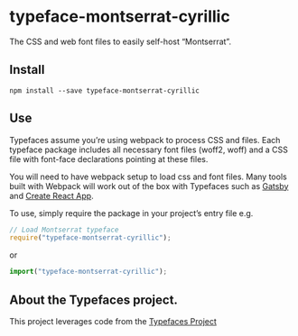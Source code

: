 # typeface-montserrat-cyrillic

The CSS and web font files to easily self-host “Montserrat”.

## Install

`npm install --save typeface-montserrat-cyrillic`

## Use

Typefaces assume you’re using webpack to process CSS and files. Each typeface
package includes all necessary font files (woff2, woff) and a CSS file with
font-face declarations pointing at these files.

You will need to have webpack setup to load css and font files. Many tools built
with Webpack will work out of the box with Typefaces such as [Gatsby](https://github.com/gatsbyjs/gatsby)
and [Create React App](https://github.com/facebookincubator/create-react-app).

To use, simply require the package in your project’s entry file e.g.

```javascript
// Load Montserrat typeface
require("typeface-montserrat-cyrillic");
```

or

```javascript
import("typeface-montserrat-cyrillic");
```

## About the Typefaces project.

This project leverages code from the [Typefaces Project](https://github.com/KyleAMathews/typefaces)
